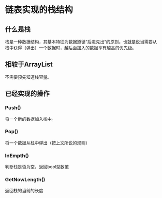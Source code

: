 # 链表实现的栈结构

## 什么是栈
栈是一种数据结构，其基本特征为数据遵循“后进先出“的原则，也就是说当需要从栈中获得（弹出）一个数据时，越后面加入的数据享有越高的优先级。

## 相较于ArrayList
不需要预先知道栈容量。

## 已经实现的操作
### Push()
将一个新的数据加入栈中。
### Pop()
将一个数据从栈中弹出（按上文所说的规则）
### InEmpth()
判断栈是否为空，返回bool型数值
### GetNowLength()
返回栈的当前的长度